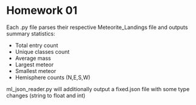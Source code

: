 # Homework 01

Each .py file parses their respective Meteorite_Landings file and outputs summary statistics:

- Total entry count
- Unique classes count
- Average mass
- Largest meteor
- Smallest meteor
- Hemisphere counts (N,E,S,W)

ml_json_reader.py will additionally output a fixed.json file with some type changes (string to float and int)
